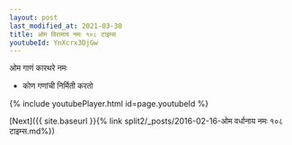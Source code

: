 ```yaml
---
layout: post
last_modified_at: 2021-03-30
title: ओम विरामाय नमः १०८ टाइम्स
youtubeId: YnXcrx3DjGw
---
```

 
 
 ओम गाणं कारथरे नमः  
 
 -  कोण गणांची निर्मिती करतो 
 
  
 
  
 
 
 
 
 
 


{% include youtubePlayer.html id=page.youtubeId %}
 
[Next]({{ site.baseurl }}{% link  split2/_posts/2016-02-16-ओम वर्धानाय नमः १०८ टाइम्स.md%})
 

